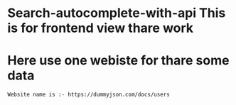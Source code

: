 # Search-autocomplete-with-api This is for frontend view thare work

# Here use one webiste for thare some data

```
Website name is :- https://dummyjson.com/docs/users
```

